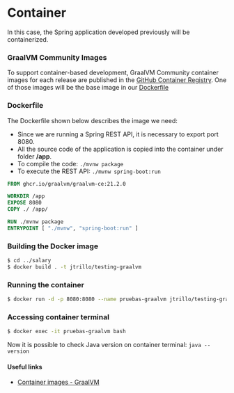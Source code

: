 # Container

In this case, the Spring application developed previously will be containerized.

### GraalVM Community Images
To support container-based development, GraalVM Community container images for each release are published in the [GitHub Container Registry](https://github.com/graalvm/container/pkgs/container/graalvm-ce). One of those images will be the base image in our [Dockerfile](../salary/Dockerfile)

### Dockerfile
The Dockerfile shown below describes the image we need:
- Since we are running a Spring REST API, it is necessary to export port 8080.
- All the source code of the application is copied into the container under folder **/app**.
- To compile the code: `./mvnw package`
- To execute the REST API: `./mvnw spring-boot:run`

```Dockerfile
FROM ghcr.io/graalvm/graalvm-ce:21.2.0

WORKDIR /app
EXPOSE 8080
COPY ./ /app/

RUN ./mvnw package
ENTRYPOINT [ "./mvnw", "spring-boot:run" ]
```

### Building the Docker image
```bash
$ cd ../salary
$ docker build . -t jtrillo/testing-graalvm
```

### Running the container
```bash
$ docker run -d -p 8080:8080 --name pruebas-graalvm jtrillo/testing-graalvm
```

### Accessing container terminal
```bash
$ docker exec -it pruebas-graalvm bash
```
Now it is possible to check Java version on container terminal: `java --version`

#### Useful links
- [Container images - GraalVM](https://www.graalvm.org/docs/getting-started/container-images/)